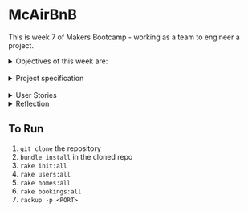 # McAirBnB

This is week 7 of Makers Bootcamp - working as a team to engineer a project.
<br>

<details>
<summary>Objectives of this week are:</summary> 

 - work in teams to build a clone of Airbnb.

 - organise your own work at a team level.

 - Break down projects into tasks.

 - Build to a specification.

 - Run stand-ups and retrospectives.

 - Use a branch/PR/merge git workflow.

 - Give and receive meaningful code review.
 </details>
 <br>

<details>
 <summary>Project specification</summary>
 <br>

  - Any signed-up user can list a new space.
  - Users can list multiple spaces.
  - Users should be able to name their space, provide a short description of the space, and a price per night.
  - Users should be able to offer a range of dates where their space is available.
  - Any signed-up user can request to hire any space for one night, and this     should be approved by the user that owns that space.
  - Nights for which a space has already been booked should not be available for users to book that space.
  - Until a user has confirmed a booking request, that space can still be booked for that night.
  

  ### Additional Functionality

  - Any signed-up user can list a new space.
  - Users can list multiple spaces.
  - Users should be able to name their space, provide a short description of the space, and a price per night.
  - Users should be able to offer a range of dates where their space is available.
  - Any signed-up user can request to hire any space for one night, and this should be approved by the user that owns that space.
  - Nights for which a space has already been booked should not be available for users to book that space.
  - Until a user has confirmed a booking request, that space can still be booked for that night.
  - Nice-to-haves
  - Users should receive an email whenever one of the following happens:
  - They sign up
  - They create a space
  - They update a space
  - A user requests to book their space
  - They confirm a request
  - They request to book a space
  - Their request to book a space is confirmed
  - Their request to book a space is denied
  - Users should receive a text message to a provided number whenever one of the following happens:
  - A user requests to book their space
  - Their request to book a space is confirmed
  - Their request to book a space is denied
  - A ‘chat’ functionality once a space has been booked, allowing users whose space-booking request has been confirmed to chat with the user that owns that space
  - Basic payment implementation though Stripe.
</details>
<br>

<details>
<summary>User Stories</summary>
<br>

  1. As a new user<br>
  So that I can use the service<br>
  I want to be able to create an account (sign up)

  2. As a user<br> So that I can advertise my space<br> I want to be able to list a space

  3. As a user<br> So that I can see a space<br> I want to be able to see the name. description and price of the space

  4. As a user<br> So that I can stay in a space<br> I want to be able to request to hire a space for one night

  5. As an owner of a space<br> So that I can manage my bookings<br> I want to be able to approve a booking request

  6. As a User<br> So I'm not booking a space that is already booked<br> I want to be able see dates when space is already booked.

  7. As an owner<br> So that I can approve bookings<br> I want my space to remain available until I have confirmed a booking
</details>

<details>
<summary>Reflection</summary>
</details>

## To Run

1. `git clone` the repository 
2. `bundle install` in the cloned repo
3. `rake init:all`
4. `rake users:all`
5. `rake homes:all`
6. `rake bookings:all`
7. `rackup -p <PORT>`



